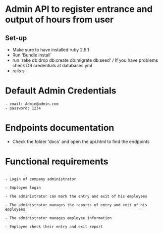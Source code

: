 # Admin API to register entrance and output of hours from user

## Set-up
* Make sure to have installed ruby 2.5.1
* Run 'Bundle install'
* run 'rake db:drop db:create db:migrate db:seed' / If you have problems check DB credentials at databases.yml
* rails s

# Default Admin Credentials
```
- email: Admin@admin.com
- password: 1234
```

# Endpoints documentation
- Check the folder 'docs' and open the api.html to find the endpoints

# Functional requirements

```

- Login of company administrator

- Employee login

- The administrator can mark the entry and exit of his employees

- The administrator manages the reports of entry and exit of his employees

- The administrator manages employee information

- Employee check their entry and exit report
```